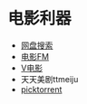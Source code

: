 # 电影利器

* [网盘搜索](http://www.pan115.com/)
* [电影FM](http://dianying.fm/discovery/rio/)
* [V电影](http://www.vmovier.com/hot#rotate-nav)
* 天天美剧ttmeiju
* [picktorrent](http://www.picktorrent.com/)


